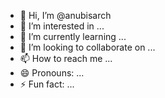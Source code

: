 - 👋 Hi, I’m @anubisarch
- 👀 I’m interested in ...
- 🌱 I’m currently learning ...
- 💞️ I’m looking to collaborate on ...
- 📫 How to reach me ...
- 😄 Pronouns: ...
- ⚡ Fun fact: ...

<!---
anubisarch/anubisarch is a ✨ special ✨ repository because its `README.md` (this file) appears on your GitHub profile.
You can click the Preview link to take a look at your changes.
--->
